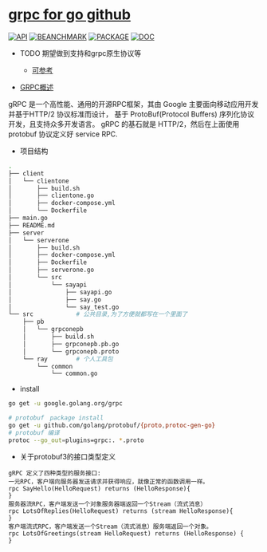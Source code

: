 # [grpc for go github](https://github.com/grpc/grpc-go)

[![API](#)](#)
[![BEANCHMARK](#)](#)
[![PACKAGE](#)](#)
[![DOC](#)](#)

* TODO 期望做到支持和grpc原生协议等
    * [可参考](https://github.com/grpc-ecosystem/grpc-gateway)

* [GRPC概述](https://grpc.io/docs/quickstart/go.html)

gRPC 是一个高性能、通用的开源RPC框架，其由 Google 主要面向移动应用开发并基于HTTP/2 协议标准而设计，
基于 ProtoBuf(Protocol Buffers) 序列化协议开发，且支持众多开发语言。
gRPC 的基石就是 HTTP/2，然后在上面使用 protobuf 协议定义好 service RPC.


* 项目结构

```bash
.
├── client
│   └── clientone
│       ├── build.sh
│       ├── clientone.go
│       ├── docker-compose.yml
│       └── Dockerfile
├── main.go
├── README.md
├── server
│   └── serverone
│       ├── build.sh
│       ├── docker-compose.yml
│       ├── Dockerfile
│       ├── serverone.go
│       └── src
│           └── sayapi
│               ├── sayapi.go
│               ├── say.go
│               └── say_test.go
└── src            # 公共目录,为了方便就都写在一个里面了
    ├── pb         
    │   └── grpconepb
    │       ├── build.sh
    │       ├── grpconepb.pb.go
    │       └── grpconepb.proto
    └── ray        # 个人工具包
        └── common
            └── common.go


```


* install

```bash
go get -u google.golang.org/grpc

# protobuf　package install　 
go get -u github.com/golang/protobuf/{proto,protoc-gen-go}
# protobuf 编译
protoc --go_out=plugins=grpc:. *.proto
``` 


* 关于protobuf3的接口类型定义

```
gRPC 定义了四种类型的服务接口:
一元RPC，客户端向服务器发送请求并获得响应，就像正常的函数调用一样。
rpc SayHello(HelloRequest) returns (HelloResponse){
}
服务器流RPC，客户端发送一个对象服务器端返回一个Stream（流式消息）
rpc LotsOfReplies(HelloRequest) returns (stream HelloResponse){
}
客户端流式RPC，客户端发送一个Stream（流式消息）服务端返回一个对象。
rpc LotsOfGreetings(stream HelloRequest) returns (HelloResponse) {
}
```





